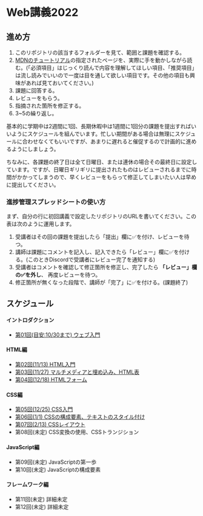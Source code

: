 # Web講義2022

## 進め方
1. このリポジトリの該当するフォルダーを見て、範囲と課題を確認する。
2. [MDNのチュートリアル](https://developer.mozilla.org/ja/docs/Web/Tutorials)の指定されたページを、実際に手を動かしながら読む。(「必須項目」はじっくり読んで内容を理解してほしい項目、「推奨項目」は流し読みでいいので一度は目を通して欲しい項目です。その他の項目も興味があれば見ておいてください。)
4. 課題に回答する。
5. レビューをもらう。
6. 指摘された箇所を修正する。
7. 3~5の繰り返し。

基本的に学期中は2週間に1回、長期休暇中は1週間に1回分の課題を提出すればいいようにスケジュールを組んでいます。忙しい期間がある場合は無理にスケジュールに合わせなくてもいいですが、あまりに遅れると催促するので計画的に進めるようにしましょう。

ちなみに、各課題の終了日は全て日曜日、または連休の場合その最終日に設定しています。ですが、日曜日ギリギリに提出されたものはレビューされるまでに時間がかかってしまうので、早くレビューをもらって修正してしまいたい人は早めに提出してください。

### 進捗管理スプレッドシートの使い方
まず、自分の行に初回講義で設定したリポジトリのURLを書いてください。この表は次のように運用します。

1. 受講者はその回の課題を提出したら「提出」欄に✅を付け、レビューを待つ。
2. 講師は課題にコメントを記入し、記入できたら「レビュー」欄に✅を付ける。(このときDiscordで受講者にレビュー完了を通知する)
4. 受講者はコメントを確認して修正箇所を修正し、完了したら **「レビュー」欄の✅を外し**、 再度レビューを待つ。
3. 修正箇所が無くなった段階で、講師が「完了」に✅を付ける。(課題終了)

## スケジュール
#### イントロダクション
* [第01回(目安:10/30まで) ウェブ入門](./01/)

#### HTML編
* [第02回(11/13) HTML入門](./02/)
* [第03回(11/27) マルチメディアと埋め込み、HTML表](./03/)
* [第04回(12/18) HTMLフォーム](./04/)

#### CSS編
* [第05回(12/25) CSS入門](./05/)
* [第06回(1/1) CSSの構成要素、テキストのスタイル付け](./06/)
* [第07回(2/13) CSSレイアウト](./07/)
* 第08回(未定) CSS変換の使用、CSSトランジション

#### JavaScript編
* 第09回(未定) JavaScriptの第一歩
* 第10回(未定) JavaScriptの構成要素

#### フレームワーク編
* 第11回(未定) 詳細未定
* 第12回(未定) 詳細未定
